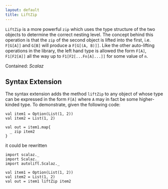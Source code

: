 ```yaml
---
layout: default
title: LiftZip
---
```


`LiftZip` is a more powerful `zip` which uses the type structure of the two objects to determine the correct nesting level. The concept behind this operation is that the `zip` of the second object is lifted into the first, i.e. `F[G[A]]` and `G[B]` will produce a `F[G[(A, B)]]`. Like the other auto-lifting operations in the library, the left hand type is allowed the form `F[A]`, `F1[F2[A]]` all the way up to `F1[F2[...Fn[A]...]]` for some value of `n`.

Contained: *Scalaz*

## Syntax Extension

The syntax extension adds the method `liftZip` to any object of whose type can be expressed in the form `F[A]` where `A` may in fact be some higher-kinded type. To demonstrate, given the following code:

```tut
val item1 = Option(List(1, 2))
val item2 = List(1, 2)

val out = item1.map{ 
  _ zip item2
}
```

it could be rewritten

```tut
import scalaz._
import Scalaz._
import autolift.Scalaz._

val item1 = Option(List(1, 2))
val item2 = List(1, 2)
val out = item1 liftZip item2
```